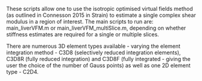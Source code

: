 These scripts allow one to use the isotropic optimised virtual fields method (as outlined in Connesson 2015 in Strain) to estimate a single complex shear modulus in a region of interest. The main scripts to run are: main_liverVFM.m or main_liverVFM_multiSlice.m, depending on whether stiffness estimates are required for a single or multiple slices.

There are numerous 3D element types available - varying the element integration method - C3D8 (selectively reduced integration elements), C3D8R (fully reduced integration) and C3D8F (fully integrated - giving the user the choice of the number of Gauss points) as well as one 2D element type - C2D4.